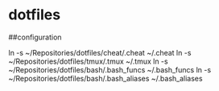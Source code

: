 # dotfiles
##configuration

ln -s ~/Repositories/dotfiles/cheat/.cheat ~/.cheat
ln -s ~/Repositories/dotfiles/tmux/.tmux ~/.tmux
ln -s ~/Repositories/dotfiles/bash/.bash_funcs ~/.bash_funcs
ln -s ~/Repositories/dotfiles/bash/.bash_aliases ~/.bash_aliases

